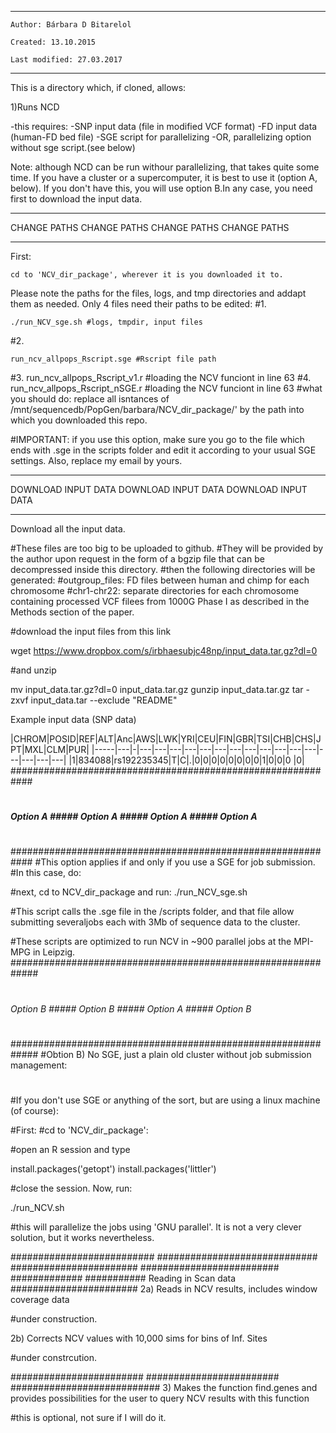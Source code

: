 **************************************************
    Author: Bárbara D Bitarelol

    Created: 13.10.2015

    Last modified: 27.03.2017

**************************************************

This is a directory which, if cloned, allows:

1)Runs NCD

-this requires:
	-SNP input data (file in modified VCF format)
	-FD input data (human-FD bed file)
	-SGE script for parallelizing
	-OR, parallelizing option without sge script.(see below)

Note: although NCD can be run withour parallelizing, that takes quite some time. If you have a cluster or a supercomputer, it is best to use it (option A, below). If you don't have this, you will use option B.In any case, you need first to download the input data.


************************************************************************
 CHANGE PATHS  CHANGE PATHS  CHANGE PATHS CHANGE PATHS 
************************************************************************

First:


```
cd to 'NCV_dir_package', wherever it is you downloaded it to.
```

Please note the paths for the files, logs, and tmp directories and addapt them as needed. 
Only 4 files need their paths to be edited:
#1. 
```
./run_NCV_sge.sh #logs, tmpdir, input files
```
#2. 
```
run_ncv_allpops_Rscript.sge #Rscript file path
```

#3. run_ncv_allpops_Rscript_v1.r #loading the NCV funciont in line 63
#4. run_ncv_allpops_Rscript_nSGE.r #loading the NCV funciont in line 63
#what you should do: replace all isntances of /mnt/sequencedb/PopGen/barbara/NCV_dir_package/' by the path into which you downloaded this repo.

#IMPORTANT: if you use this option, make sure you go to the file which ends with .sge in the scripts folder and edit it according to your usual SGE settings. Also, replace my email by yours.


************************************************************************
 DOWNLOAD INPUT DATA DOWNLOAD INPUT DATA DOWNLOAD INPUT DATA
************************************************************************

Download all the input data.

#These files are too big to be uploaded to github.
#They will be provided by the author upon request in the form of a bgzip file that can be decompressed inside this directory.
#then the following directories will be generated: 
#outgroup_files: FD files between human and chimp for each chromosome
#chr1-chr22: separate directories for each chromosome containing processed VCF filees from 1000G Phase I as described in the Methods section of the paper.


#download the input files from this link

wget https://www.dropbox.com/s/irbhaesubjc48np/input_data.tar.gz?dl=0

#and unzip

mv input_data.tar.gz\?dl=0  input_data.tar.gz
gunzip input_data.tar.gz
tar -zxvf input_data.tar --exclude "README"


Example input data (SNP data)

|CHROM|POSID|REF|ALT|Anc|AWS|LWK|YRI|CEU|FIN|GBR|TSI|CHB|CHS|JPT|MXL|CLM|PUR|
|-----|---|-|---|---|---|---|---|---|---|---|---|---|---|---|---|---|---|---|
|1|834088|rs192235345|T|C|.|0|0|0|0|0|0|0|0|1|0|0|0 |0|
############################################################
#
##### Option A ##### Option A ##### Option A ##### Option A
#
############################################################
#This option applies if and only if you use a SGE for job submission.
#In this case, do:

#next, cd to NCV_dir_package and run:
./run_NCV_sge.sh

#This script calls the .sge file in the /scripts folder, and that file allow submitting severaljobs each with 3Mb of sequence data to the cluster.

#These scripts are optimized to run NCV in ~900 parallel jobs at the MPI-MPG in Leipzig.
#############################################################
#
###### Option B ##### Option B ##### Option A ##### Option B
#
#############################################################
#Obtion B) No SGE, just a plain old cluster without job submission management:
#
#If you don't use SGE or anything of the sort, but are using a linux machine (of course):


#First:
#cd to 'NCV_dir_package':

#open an R session and type

install.packages('getopt')
install.packages('littler')

#close the session. Now, run:

./run_NCV.sh

#this will parallelize the jobs using 'GNU parallel'. It is not a very clever solution, but it works nevertheless.

########################## ############################# ####################### ######################### #############
########### Reading in Scan data #######################
2a) Reads in NCV results, includes window coverage data


#under construction.


2b) Corrects NCV values with 10,000 sims for bins of Inf. Sites


#under constrcution.

######################## ######################## ###########################
3) Makes the function find.genes and provides possibilities for the user to
query NCV results with this function



#this is optional, not sure if I will do it.
